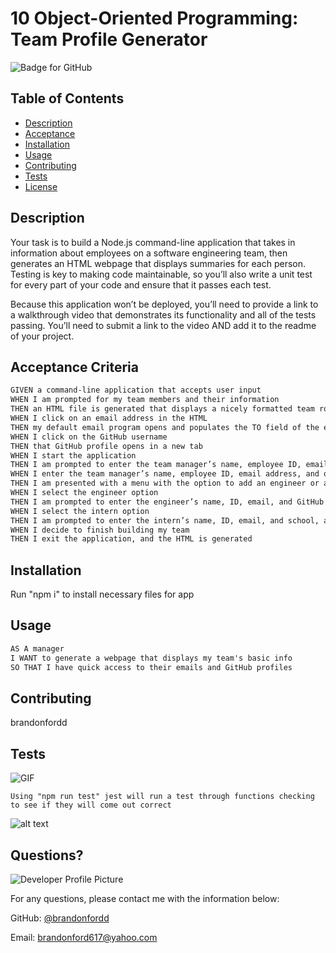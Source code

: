 # 10 Object-Oriented Programming: Team Profile Generator

![Badge for GitHub](https://img.shields.io/github/languages/top/brandonfordd/readme_generator?style=flat&logo=appveyor)

## Table of Contents
* [Description](#description)
* [Acceptance](#acceptance)
* [Installation](#installation)
* [Usage](#usage)
* [Contributing](#contributing)
* [Tests](#tests)
* [License](#license)


## Description
Your task is to build a Node.js command-line application that takes in information about employees on a software engineering team, then generates an HTML webpage that displays summaries for each person. Testing is key to making code maintainable, so you’ll also write a unit test for every part of your code and ensure that it passes each test.

Because this application won’t be deployed, you’ll need to provide a link to a walkthrough video that demonstrates its functionality and all of the tests passing. You’ll need to submit a link to the video AND add it to the readme of your project.
## Acceptance Criteria

```md
GIVEN a command-line application that accepts user input
WHEN I am prompted for my team members and their information
THEN an HTML file is generated that displays a nicely formatted team roster based on user input
WHEN I click on an email address in the HTML
THEN my default email program opens and populates the TO field of the email with the address
WHEN I click on the GitHub username
THEN that GitHub profile opens in a new tab
WHEN I start the application
THEN I am prompted to enter the team manager’s name, employee ID, email address, and office number
WHEN I enter the team manager’s name, employee ID, email address, and office number
THEN I am presented with a menu with the option to add an engineer or an intern or to finish building my team
WHEN I select the engineer option
THEN I am prompted to enter the engineer’s name, ID, email, and GitHub username, and I am taken back to the menu
WHEN I select the intern option
THEN I am prompted to enter the intern’s name, ID, email, and school, and I am taken back to the menu
WHEN I decide to finish building my team
THEN I exit the application, and the HTML is generated
```

## Installation
Run "npm i" to install necessary files for app 


## Usage 
```md
AS A manager
I WANT to generate a webpage that displays my team's basic info
SO THAT I have quick access to their emails and GitHub profiles
```

## Contributing
brandonfordd


## Tests
![GIF](https://github.com/brandonfordd/teamcard_generator/blob/main/assets/gifs/team_profile.gif?raw=true)




    Using "npm run test" jest will run a test through functions checking to see if they will come out correct

![alt text](https://github.com/brandonfordd/teamcard_generator/blob/main/assets/images/test.png?raw=true)


## Questions?
![Developer Profile Picture](https://avatars.githubusercontent.com/u/78278104?v=4) 

For any questions, please contact me with the information below:

GitHub: [@brandonfordd](https://api.github.com/users/brandonfordd)

Email: brandonford617@yahoo.com
  